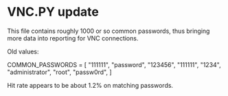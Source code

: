 # VNC.PY update
This file contains roughly 1000 or so common passwords, thus bringing more data into reporting for VNC connections.

Old values: 

COMMON_PASSWORDS = [
    "111111",
    "password",
    "123456",
    "111111",
    "1234",
    "administrator",
    "root",
    "passw0rd",
]

Hit rate appears to be about 1.2% on matching passwords.
